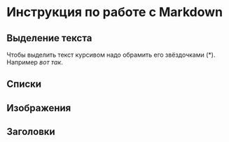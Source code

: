 # Инструкция по работе с Markdown

## Выделение текста

Чтобы выделить текст курсивом надо обрамить его звёздочками (*). Например *вот так*.

## Списки

## Изображения

## Заголовки

